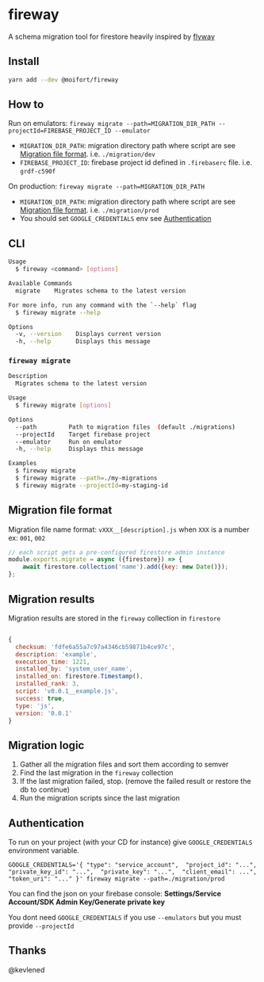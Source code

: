 # fireway
A schema migration tool for firestore heavily inspired by [flyway](https://flywaydb.org/)

## Install

```bash
yarn add --dev @moifort/fireway
```


## How to

Run on emulators: `fireway migrate --path=MIGRATION_DIR_PATH --projectId=FIREBASE_PROJECT_ID --emulator`
- `MIGRATION_DIR_PATH`: migration directory path where script are see [Migration file format](). i.e. `./migration/dev` 
- `FIREBASE_PROJECT_ID`: firebase project id defined in `.firebaserc` file. i.e. `grdf-c590f`

On production: `fireway migrate --path=MIGRATION_DIR_PATH`
- `MIGRATION_DIR_PATH`: migration directory path where script are see [Migration file format](). i.e. `./migration/prod`
- You should set `GOOGLE_CREDENTIALS` env see [Authentication]()


## CLI

```bash
Usage
  $ fireway <command> [options]

Available Commands
  migrate    Migrates schema to the latest version

For more info, run any command with the `--help` flag
  $ fireway migrate --help

Options
  -v, --version    Displays current version
  -h, --help       Displays this message
```

### `fireway migrate`
```bash
Description
  Migrates schema to the latest version

Usage
  $ fireway migrate [options]

Options
  --path         Path to migration files  (default ./migrations)
  --projectId    Target firebase project
  --emulator     Run on emulator
  -h, --help     Displays this message

Examples
  $ fireway migrate
  $ fireway migrate --path=./my-migrations
  $ fireway migrate --projectId=my-staging-id
```

## Migration file format

Migration file name format: `vXXX__[description].js` when `XXX` is a number ex: `001`, `002`

```js
// each script gets a pre-configured firestore admin instance
module.exports.migrate = async ({firestore}) => {
    await firestore.collection('name').add({key: new Date()});
};
```

## Migration results

Migration results are stored in the `fireway` collection in `firestore`

```js

{
  checksum: 'fdfe6a55a7c97a4346cb59871b4ce97c',
  description: 'example',
  execution_time: 1221,
  installed_by: 'system_user_name',
  installed_on: firestore.Timestamp(),
  installed_rank: 3,
  script: 'v0.0.1__example.js',
  success: true,
  type: 'js',
  version: '0.0.1'
}
```

## Migration logic

1. Gather all the migration files and sort them according to semver
2. Find the last migration in the `fireway` collection
3. If the last migration failed, stop. (remove the failed result or restore the db to continue)
4. Run the migration scripts since the last migration

## Authentication

To run on your project (with your CD for instance) give `GOOGLE_CREDENTIALS` environment variable. 

`GOOGLE_CREDENTIALS='{ "type": "service_account",  "project_id": "...",  "private_key_id": "...",  "private_key": "...",  "client_email": ...",  "token_uri": "..." }' fireway migrate --path=./migration/prod`

You can find the json on your firebase console: **Settings/Service Account/SDK Admin Key/Generate private key**

You dont need `GOOGLE_CREDENTIALS` if you use `--emulators` but you must provide `--projectId`

## Thanks

@kevlened
